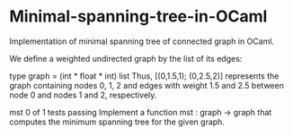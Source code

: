 # Minimal-spanning-tree-in-OCaml
Implementation of minimal spanning tree of connected graph in OCaml.

We define a weighted undirected graph by the list of its edges:

type graph = (int * float * int) list
Thus, [(0,1.5,1); (0,2.5,2)] represents the graph containing nodes 0, 1, 2 and edges with weight 1.5 and 2.5 between node 0 and nodes 1 and 2, respectively.

 mst 0 of 1 tests passing
Implement a function mst : graph -> graph that computes the minimum spanning tree for the given graph.
